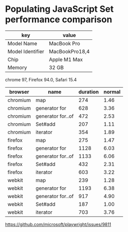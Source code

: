 # Populating JavaScript Set performance comparison

key | value
-|-
Model Name | MacBook Pro
Model Identifier | MacBookPro18,4
Chip | Apple M1 Max
Memory | 32 GB

chrome 97, Firefox 94.0, Safari 15.4

browser | name | duration | normal
-|-|-|-
chromium | map | 274 | 1.46
chromium | generator for | 628 | 3.36
chromium | generator for..of | 472 | 2.53
chromium | Set#add | 207 | 1.11
chromium | iterator | 354 | 1.89
firefox | map | 275 | 1.47
firefox | generator for | 1128 | 6.03
firefox | generator for..of | 1133 | 6.06
firefox | Set#add | 432 | 2.31
firefox | iterator | 603 | 3.22
webkit | map | 239 | 1.28
webkit | generator for | 1193 | 6.38
webkit | generator for..of | 917 | 4.90
webkit | Set#add | 187 | 1.00
webkit | iterator | 703 | 3.76

https://github.com/microsoft/playwright/issues/9811
